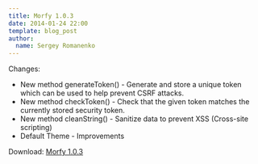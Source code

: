 ```yaml
---
title: Morfy 1.0.3
date: 2014-01-24 22:00
template: blog_post
author:
  name: Sergey Romanenko
---
```


Changes:    
* New method generateToken() - Generate and store a unique token which can be used to help prevent CSRF attacks.  
* New method checkToken() - Check that the given token matches the currently stored security token.  
* New method cleanString() - Sanitize data to prevent XSS (Cross-site scripting)  
* Default Theme - Improvements  

Download: [Morfy 1.0.3](https://github.com/Awilum/morfy-cms/archive/v1.0.3.zip)
